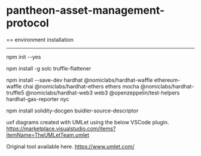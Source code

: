 # pantheon-asset-management-protocol

== environment installation
**********************************************************************************

npm init --yes

npm install -g solc truffle-flattener 

npm install --save-dev hardhat @nomiclabs/hardhat-waffle ethereum-waffle chai @nomiclabs/hardhat-ethers ethers mocha @nomiclabs/hardhat-truffle5 @nomiclabs/hardhat-web3 web3 @openzeppelin/test-helpers hardhat-gas-reporter nyc

npm install solidity-docgen buidler-source-descriptor

uxf diagrams created with UMLet using the below VSCode plugin.
https://marketplace.visualstudio.com/items?itemName=TheUMLetTeam.umlet

Original tool available here.
https://www.umlet.com/